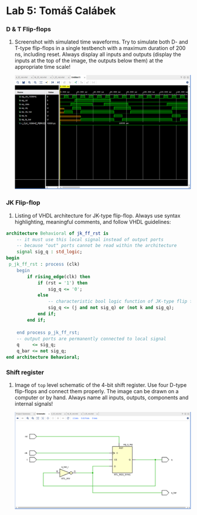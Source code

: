 # Lab 5: Tomáš Calábek

### D & T Flip-flops

1. Screenshot with simulated time waveforms. Try to simulate both D- and T-type flip-flops in a single testbench with a maximum duration of 200 ns, including reset. Always display all inputs and outputs (display the inputs at the top of the image, the outputs below them) at the appropriate time scale!

   ![your figure](/05-ffs/2.PNG)

### JK Flip-flop

1. Listing of VHDL architecture for JK-type flip-flop. Always use syntax highlighting, meaningful comments, and follow VHDL guidelines:

```vhdl
architecture Behavioral of jk_ff_rst is
    -- it must use this local signal instead of output ports
    -- because "out" ports cannot be read within the architecture
    signal sig_q : std_logic;
begin
 p_jk_ff_rst : process (clk)
    begin
        if rising_edge(clk) then
            if (rst = '1') then 
                sig_q <= '0';
            else 
                -- characteristic bool logic function of JK-type flip flop
                sig_q <= (j and not sig_q) or (not k and sig_q);
            end if; 
        end if; 

    end process p_jk_ff_rst;
    -- output ports are permanently connected to local signal
    q     <= sig_q;
    q_bar <= not sig_q;
end architecture Behavioral;
```

### Shift register

1. Image of `top` level schematic of the 4-bit shift register. Use four D-type flip-flops and connect them properly. The image can be drawn on a computer or by hand. Always name all inputs, outputs, components and internal signals!

   ![your figure](/05-ffs/4.png)
